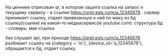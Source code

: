 На ценнике отрисован qr, в котором зашита ссылка на запрос к текущему сервису - в ссылке https://qrpt.esls.ru/m/a_12345678 .
сервер принимает ссылку, отдает привязанную к ней по маку из бд ссылку(ссылки) на какой-то медиасервис(ie youtube.com).
структура бд - словарь: мак-ссылка

бек слушает api, при приходе https://qrpt.esls.ru/m/a_12345678 разбивает ссылку на {category = 'm'}, {device_id='a_12345678'}, обращается к бд, отдает ссылку.

